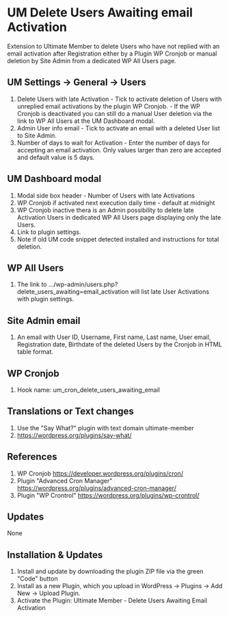 # UM Delete Users Awaiting email Activation
Extension to Ultimate Member to delete Users who have not replied with an email activation after Registration either by a Plugin WP Cronjob or manual deletion by Site Admin from a dedicated WP All Users page.

## UM Settings -> General -> Users
1. Delete Users with late Activation - Tick to activate deletion of Users with unreplied email activations by the plugin WP Cronjob. - If the WP Cronjob is deactivated you can still do a manual User deletion via the link to WP All Users at the UM Dashboard modal.
2. Admin User info email - Tick to activate an email with a deleted User list to Site Admin.
3. Number of days to wait for Activation - Enter the number of days for accepting an email activation. Only values larger than zero are accepted and default value is 5 days.

## UM Dashboard modal
1. Modal side box header - Number of Users with late Activations
2. WP Cronjob if activated next execution daily time - default at midnight
3. WP Cronjob inactive thera is an Admin possibility to delete late Activation Users in dedicated WP All Users page displaying only the late Users.
4. Link to plugin settings.
5. Note if old UM code snippet detected installed and instructions for total deletion.

## WP All Users
1. The link to .../wp-admin/users.php?delete_users_awaiting=email_activation will list late User Activations with plugin settings.

## Site Admin email
1. An email with User ID, Username, First name, Last name, User email, Registration date, Birthdate of the deleted Users by the Cronjob in HTML table format.

## WP Cronjob
1. Hook name: um_cron_delete_users_awaiting_email

## Translations or Text changes
1. Use the "Say What?" plugin with text domain ultimate-member
2. https://wordpress.org/plugins/say-what/

## References
1. WP Cronjob https://developer.wordpress.org/plugins/cron/
2. Plugin "Advanced Cron Manager" https://wordpress.org/plugins/advanced-cron-manager/
3. Plugin "WP Crontrol" https://wordpress.org/plugins/wp-crontrol/

## Updates
None

## Installation & Updates
1. Install and update by downloading the plugin ZIP file via the green "Code" button
2. Install as a new Plugin, which you upload in WordPress -> Plugins -> Add New -> Upload Plugin.
3. Activate the Plugin: Ultimate Member - Delete Users Awaiting Email Activation
